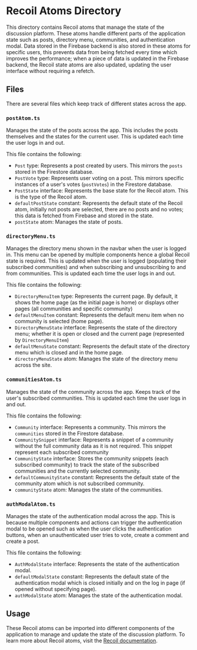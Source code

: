 # Recoil Atoms Directory
This directory contains Recoil atoms that manage the state of the discussion platform. These atoms handle different parts of the application state such as posts, directory menu, communities, and authentication modal. Data stored in the Firebase backend is also stored in these atoms for specific users, this prevents data from being fetched every time which improves the performance; when a piece of data is updated in the Firebase backend, the Recoil state atoms are also updated, updating the user interface without requiring a refetch. 

## Files
There are several files which keep track of different states across the app. 
### `postAtom.ts`
Manages the state of the posts across the app. This includes the posts themselves and the states for the current user. This is updated each time the user logs in and out. 

This file contains the following:
- `Post` type: Represents a post created by users. This mirrors the `posts` stored in the Firestore database. 
- `PostVote` type: Represents user voting on a post. This mirrors specific instances of a user's votes (`postVotes`) in the Firestore database. 
- `PostState` interface: Represents the base state for the Recoil atom. This is the type of the Recoil atom. 
- `defaultPostState` constant: Represents the default state of the Recoil atom, initially not posts are selected, there are no posts and no votes; this data is fetched from Firebase and stored in the state.
- `postState` atom: Manages the state of posts.

### `directoryMenu.ts`
Manages the directory menu shown in the navbar when the user is logged in. This menu can be opened by multiple components hence a global Recoil state is required. This is updated when the user is logged (populating their subscribed communities) and when subscribing and unsubscribing to and from communities. This is updated each time the user logs in and out. 

This file contains the following:
- `DirectoryMenuItem` type: Represents the current page. By default, it shows the home page (as the initial page is home) or displays other pages (all communities and specific community)
- `defaultMenuItem` constant: Represents the default menu item when no community is selected (home page).
- `DirectoryMenuState` interface: Represents the state of the directory menu; whether it is open or closed and the current page (represented by `DirectoryMenuItem`)
- `defaultMenuState` constant: Represents the default state of the directory menu which is closed and in the home page. 
- `directoryMenuState` atom: Manages the state of the directory menu across the site. 

### `communitiesAtom.ts`
Manages the state of the community across the app. Keeps track of the user's subscribed communities. This is updated each time the user logs in and out. 

This file contains the following:
- `Community` interface: Represents a community. This mirrors the `communities` stored in the Firestore database. 
- `CommunitySnippet` interface: Represents a snippet of a community without the full community data as it is not required. This snippet represent each subscribed community 
- `CommunityState` interface: Stores the community snippets (each subscribed community) to track the state of the subscribed communities and the currently selected community. 
- `defaultCommunityState` constant: Represents the default state of the community atom which is not subscribed community. 
- `communityState` atom: Manages the state of the communities.

### `authModalAtom.ts`
Manages the state of the authentication modal across the app. This is because multiple components and actions can trigger the authentication modal to be opened such as when the user clicks the authentication buttons, when an unauthenticated user tries to vote, create a comment and create a post. 

This file contains the following:
- `AuthModalState` interface: Represents the state of the authentication modal. 
- `defaultModalState` constant: Represents the default state of the authentication modal which is closed initially and on the log in page (if opened without specifying page). 
- `authModalState` atom: Manages the state of the authentication modal.

## Usage
These Recoil atoms can be imported into different components of the application to manage and update the state of the discussion platform. To learn more about Recoil atoms, visit the [Recoil documentation](https://recoiljs.org/docs/basic-tutorial/atoms/).